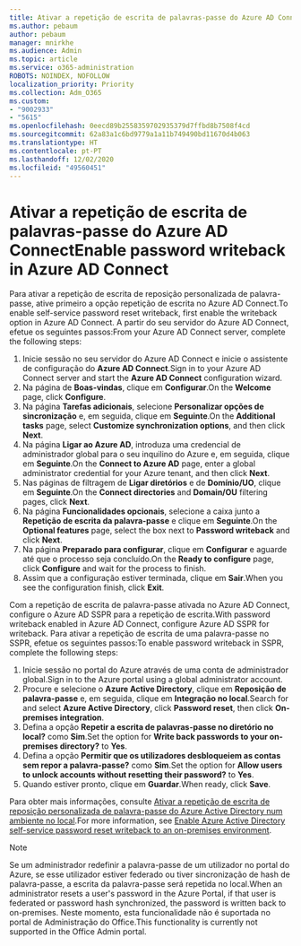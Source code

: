 ```yaml
---
title: Ativar a repetição de escrita de palavras-passe do Azure AD Connect
ms.author: pebaum
author: pebaum
manager: mnirkhe
ms.audience: Admin
ms.topic: article
ms.service: o365-administration
ROBOTS: NOINDEX, NOFOLLOW
localization_priority: Priority
ms.collection: Adm_O365
ms.custom:
- "9002933"
- "5615"
ms.openlocfilehash: 0eecd89b2558359702935379d7ffbd8b7508f4cd
ms.sourcegitcommit: 62a83a1c6bd9779a1a11b749490bd11670d4b063
ms.translationtype: HT
ms.contentlocale: pt-PT
ms.lasthandoff: 12/02/2020
ms.locfileid: "49560451"
---
```

# <a name="enable-password-writeback-in-azure-ad-connect"></a><span data-ttu-id="f83a1-102">Ativar a repetição de escrita de palavras-passe do Azure AD Connect</span><span class="sxs-lookup"><span data-stu-id="f83a1-102">Enable password writeback in Azure AD Connect</span></span>

<span data-ttu-id="f83a1-103">Para ativar a repetição de escrita de reposição personalizada de palavra-passe, ative primeiro a opção repetição de escrita no Azure AD Connect.</span><span class="sxs-lookup"><span data-stu-id="f83a1-103">To enable self-service password reset writeback, first enable the writeback option in Azure AD Connect.</span></span> <span data-ttu-id="f83a1-104">A partir do seu servidor do Azure AD Connect, efetue os seguintes passos:</span><span class="sxs-lookup"><span data-stu-id="f83a1-104">From your Azure AD Connect server, complete the following steps:</span></span>

1. <span data-ttu-id="f83a1-105">Inicie sessão no seu servidor do Azure AD Connect e inicie o assistente de configuração do **Azure AD Connect**.</span><span class="sxs-lookup"><span data-stu-id="f83a1-105">Sign in to your Azure AD Connect server and start the **Azure AD Connect** configuration wizard.</span></span>
2. <span data-ttu-id="f83a1-106">Na página de **Boas-vindas**, clique em **Configurar**.</span><span class="sxs-lookup"><span data-stu-id="f83a1-106">On the **Welcome** page, click **Configure**.</span></span>
3. <span data-ttu-id="f83a1-107">Na página **Tarefas adicionais**, selecione **Personalizar opções de sincronização** e, em seguida, clique em **Seguinte**.</span><span class="sxs-lookup"><span data-stu-id="f83a1-107">On the **Additional tasks** page, select **Customize synchronization options**, and then click **Next**.</span></span>
4. <span data-ttu-id="f83a1-108">Na página **Ligar ao Azure AD**, introduza uma credencial de administrador global para o seu inquilino do Azure e, em seguida, clique em **Seguinte**.</span><span class="sxs-lookup"><span data-stu-id="f83a1-108">On the **Connect to Azure AD** page, enter a global administrator credential for your Azure tenant, and then click **Next**.</span></span>
5. <span data-ttu-id="f83a1-109">Nas páginas de filtragem de **Ligar diretórios** e de **Domínio/UO**, clique em **Seguinte**.</span><span class="sxs-lookup"><span data-stu-id="f83a1-109">On the **Connect directories** and **Domain/OU** filtering pages, click **Next**.</span></span>
6. <span data-ttu-id="f83a1-110">Na página **Funcionalidades opcionais**, selecione a caixa junto a **Repetição de escrita da palavra-passe** e clique em **Seguinte**.</span><span class="sxs-lookup"><span data-stu-id="f83a1-110">On the **Optional features** page, select the box next to **Password writeback** and click **Next**.</span></span>
7. <span data-ttu-id="f83a1-111">Na página **Preparado para configurar**, clique em **Configurar** e aguarde até que o processo seja concluído.</span><span class="sxs-lookup"><span data-stu-id="f83a1-111">On the **Ready to configure** page, click **Configure** and wait for the process to finish.</span></span>
8. <span data-ttu-id="f83a1-112">Assim que a configuração estiver terminada, clique em **Sair**.</span><span class="sxs-lookup"><span data-stu-id="f83a1-112">When you see the configuration finish, click **Exit**.</span></span>

<span data-ttu-id="f83a1-113">Com a repetição de escrita de palavra-passe ativada no Azure AD Connect, configure o Azure AD SSPR para a repetição de escrita.</span><span class="sxs-lookup"><span data-stu-id="f83a1-113">With password writeback enabled in Azure AD Connect, configure Azure AD SSPR for writeback.</span></span>  <span data-ttu-id="f83a1-114">Para ativar a repetição de escrita de uma palavra-passe no SSPR, efetue os seguintes passos:</span><span class="sxs-lookup"><span data-stu-id="f83a1-114">To enable password writeback in SSPR, complete the following steps:</span></span>

1. <span data-ttu-id="f83a1-115">Inicie sessão no portal do Azure através de uma conta de administrador global.</span><span class="sxs-lookup"><span data-stu-id="f83a1-115">Sign in to the Azure portal using a global administrator account.</span></span>
2. <span data-ttu-id="f83a1-116">Procure e selecione o **Azure Active Directory**, clique em **Reposição de palavra-passe** e, em seguida, clique em **Integração no local**.</span><span class="sxs-lookup"><span data-stu-id="f83a1-116">Search for and select **Azure Active Directory**, click **Password reset**, then click **On-premises integration**.</span></span>
3. <span data-ttu-id="f83a1-117">Defina a opção **Repetir a escrita de palavras-passe no diretório no local?** como **Sim**.</span><span class="sxs-lookup"><span data-stu-id="f83a1-117">Set the option for **Write back passwords to your on-premises directory?** to **Yes**.</span></span>
4. <span data-ttu-id="f83a1-118">Defina a opção **Permitir que os utilizadores desbloqueiem as contas sem repor a palavra-passe?** como **Sim**.</span><span class="sxs-lookup"><span data-stu-id="f83a1-118">Set the option for **Allow users to unlock accounts without resetting their password?** to **Yes**.</span></span>
5. <span data-ttu-id="f83a1-119">Quando estiver pronto, clique em **Guardar**.</span><span class="sxs-lookup"><span data-stu-id="f83a1-119">When ready, click **Save**.</span></span>

<span data-ttu-id="f83a1-120">Para obter mais informações, consulte [Ativar a repetição de escrita de reposição personalizada de palavra-passe do Azure Active Directory num ambiente no local](https://docs.microsoft.com/azure/active-directory/authentication/tutorial-enable-sspr-writeback).</span><span class="sxs-lookup"><span data-stu-id="f83a1-120">For more information, see [Enable Azure Active Directory self-service password reset writeback to an on-premises environment](https://docs.microsoft.com/azure/active-directory/authentication/tutorial-enable-sspr-writeback).</span></span>

> [!NOTE]
>  <span data-ttu-id="f83a1-121">Se um administrador redefinir a palavra-passe de um utilizador no portal do Azure, se esse utilizador estiver federado ou tiver sincronização de hash de palavra-passe, a escrita da palavra-passe será repetida no local.</span><span class="sxs-lookup"><span data-stu-id="f83a1-121">When an administrator resets a user's password in the Azure Portal, if that user is federated or password hash synchronized, the password is written back to on-premises.</span></span> <span data-ttu-id="f83a1-122">Neste momento, esta funcionalidade não é suportada no portal de Administração do Office.</span><span class="sxs-lookup"><span data-stu-id="f83a1-122">This functionality is currently not supported in the Office Admin portal.</span></span>